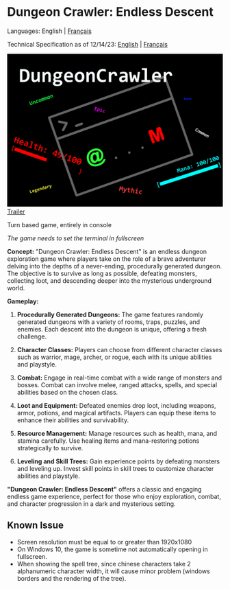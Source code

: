 # **Dungeon Crawler: Endless Descent**

Languages: English | [Français](./infoFr.md)

Technical Specification as of 12/14/23: [English](./technicalSpecification.md) | [Français](./cahierDesCharges.md)

![poster](dc_poster.png)
[Trailer](https://youtu.be/xloDiqyYOFg)

Turn based game, entirely in console

*The game needs to set the terminal in fullscreen*

**Concept:**
"Dungeon Crawler: Endless Descent" is an endless dungeon exploration game where players take on the role of a brave adventurer delving into the depths of a never-ending, procedurally generated dungeon. The objective is to survive as long as possible, defeating monsters, collecting loot, and descending deeper into the mysterious underground world.

**Gameplay:**

1. **Procedurally Generated Dungeons:** The game features randomly generated dungeons with a variety of rooms, traps, puzzles, and enemies. Each descent into the dungeon is unique, offering a fresh challenge.

2. **Character Classes:** Players can choose from different character classes such as warrior, mage, archer, or rogue, each with its unique abilities and playstyle.

3. **Combat:** Engage in real-time combat with a wide range of monsters and bosses. Combat can involve melee, ranged attacks, spells, and special abilities based on the chosen class.

4. **Loot and Equipment:** Defeated enemies drop loot, including weapons, armor, potions, and magical artifacts. Players can equip these items to enhance their abilities and survivability.

5. **Resource Management:** Manage resources such as health, mana, and stamina carefully. Use healing items and mana-restoring potions strategically to survive.

6. **Leveling and Skill Trees:** Gain experience points by defeating monsters and leveling up. Invest skill points in skill trees to customize character abilities and playstyle.

**"Dungeon Crawler: Endless Descent"** offers a classic and engaging endless game experience, perfect for those who enjoy exploration, combat, and character progression in a dark and mysterious setting.

## Known Issue
-   Screen resolution must be equal to or greater than 1920x1080
-   On Windows 10, the game is sometime not automatically opening in fullscreen.
-   When showing the spell tree, since chinese characters take 2 alphanumeric character width, it will cause minor problem (windows borders and the rendering of the tree).
